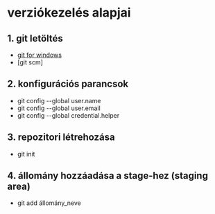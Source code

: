 # verziókezelés alapjai
## 1. git letöltés
- [git for windows](https://gitforwindows.org/)
- [git scm]
## 2. konfigurációs parancsok
- git config --global user.name
- git config --global user.email
- git config --global credential.helper
## 3. repozitori létrehozása
- git init
## 4. állomány hozzáadása a stage-hez (staging area)
- git add állomány_neve